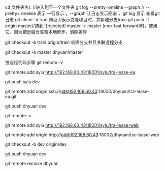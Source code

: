  cd 文件夹名/:  //进入到下一个文件夹
  git log --pretty=oneline --graph  //  --pretty= oneline 表示 一行显示 ，--graph 让日志显示图谱 ，git log 显示 查看git日志
  git clone -b tran 网址  //表示克隆项目时，并新建分支train
 git push -f origin master//遇到! [rejected] master -> master (non-fast forward)时，使用它。因为把远程仓库和本地同步，消除差异
 
 git checkout -b train origin/train  新建分支并且关联远程分支
 
 git checkout -b master dhyuan/master
 
拉远程代码步骤
git remote -v

git remote add sylu http://192.168.60.43:18001/sylu/tra-lease-ea

git push sylu dev

git remote add origin ssh://git@192.168.60.43:18002/dhyuan/tra-lease-ea.git


git push dhyuan dev


git remote -v

git remote add sylu http://192.168.60.43:18001/sylu/tra-lease-web

git remote add origin http://git@192.168.60.43:18002/dhyuan/tra-lease-web

git checkout -b dev origin/dev

git push dhyuan dev

git remote remove dhyuan



